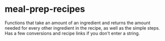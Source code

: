 # meal-prep-recipes
Functions that take an amount of an ingredient and returns the amount needed for every other ingredient in the recipe, as well as the simple steps. Has a few conversions and recipe links if you don't enter a string.
